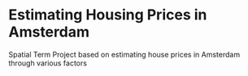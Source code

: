 # Estimating Housing Prices in Amsterdam

Spatial Term Project based on estimating house prices in Amsterdam through various factors
